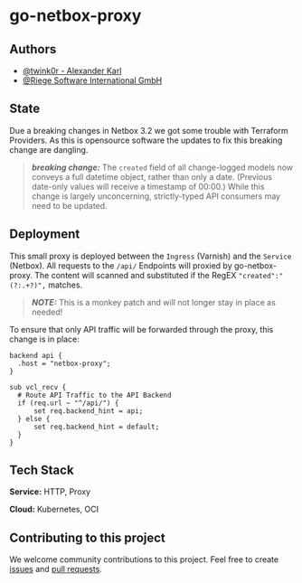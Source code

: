 # go-netbox-proxy

## Authors

- [@twink0r - Alexander Karl](https://github.com/twink0r)
- [@Riege Software International GmbH](https://github.com/riege)

## State

Due a breaking changes in Netbox 3.2 we got some trouble with Terraform Providers. As this is opensource software the updates to fix this breaking change are dangling.

> **_breaking change:_**  The `created` field of all change-logged models now conveys a full datetime object, rather than only a date. (Previous date-only values will receive a timestamp of 00:00.) While this change is largely unconcerning, strictly-typed API consumers may need to be updated.
## Deployment

This small proxy is deployed between the `Ingress` (Varnish) and the `Service` (Netbox).
All requests to the `/api/` Endpoints will proxied by go-netbox-proxy. The content will scanned and substituted if the RegEX `"created":"(?:.+?)",` matches.

> **_NOTE:_**  This is a monkey patch and will not longer stay in place as needed!


To ensure that only API traffic will be forwarded through the proxy, this change is in place:
```
backend api {
  .host = "netbox-proxy";
}

sub vcl_recv {
  # Route API Traffic to the API Backend
  if (req.url ~ "^/api/") {
      set req.backend_hint = api;
  } else {
      set req.backend_hint = default;
  }
}
```
## Tech Stack

**Service:** HTTP, Proxy

**Cloud:** Kubernetes, OCI

## Contributing to this project

We welcome community contributions to this project. Feel free to create [issues](https://github.com/riege/go-netbox-proxy/issues) and [pull requests](https://github.com/riege/go-netbox-proxy/pulls).
